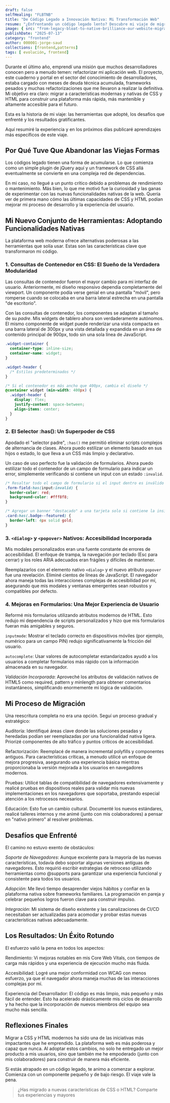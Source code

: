 ```yaml
---
draft: false
selfHealing: "FLBTNB"
title: "De Código Legado a Innovación Nativa: Mi Transformación Web"
resume: "¿Enfrentando un código legado lento? Descubre mi viaje de migración a CSS y HTML modernos, mejorando el rendimiento web, la accesibilidad y la experiencia del desarrollador."
image: { src: "from-legacy-bloat-to-native-brilliance-our-website-migration-journey_fuemvo", alt: "Del legado a la brillantez nativa" }
publishDate: "2025-07-13"
category: "frontend"
author: 000001-jorge-saud
collections: [frontend,patterns]
tags: [ evolución, frontend]
---
```


Durante el último año, emprendí una misión que muchos desarrolladores conocen pero a menudo temen: refactorizar mi aplicación web. El proyecto, este cuaderno y portal en el sector del conocimiento de desarrolladores, estaba cargado con meses de deuda técnica acumulada, frameworks pesados y muchas refactorizaciones que me llevaron a realizar la definitiva. Mi objetivo era claro: migrar a características modernas y nativas de CSS y HTML para construir una plataforma más rápida, más mantenible y altamente accesible para el futuro.

Esta es la historia de mi viaje: las herramientas que adopté, los desafíos que enfrenté y los resultados gratificantes.

Aquí resumiré la experiencia y en los próximos días publicaré aprendizajes más específicos de este viaje.

## Por Qué Tuve Que Abandonar las Viejas Formas

Los códigos legado tienen una forma de acumularse. Lo que comienza como un simple plugin de jQuery aquí y un framework de CSS allá eventualmente se convierte en una compleja red de dependencias.

En mi caso, no llegué a un punto crítico debido a problemas de rendimiento o mantenimiento. Más bien, lo que me motivó fue la curiosidad y las ganas de experimentar con las nuevas funcionalidades nativas de la web. Quería ver de primera mano cómo las últimas capacidades de CSS y HTML podían mejorar mi proceso de desarrollo y la experiencia del usuario.

## Mi Nuevo Conjunto de Herramientas: Adoptando Funcionalidades Nativas

La plataforma web moderna ofrece alternativas poderosas a las herramientas que solía usar. Estas son las características clave que transformaron mi código.

### 1. Consultas de Contenedor en CSS: El Sueño de la Verdadera Modularidad

Las consultas de contenedor fueron el mayor cambio para mi interfaz de usuario. Anteriormente, mi diseño responsivo dependía completamente del viewport. Un componente podía verse genial en una pantalla "móvil", pero romperse cuando se colocaba en una barra lateral estrecha en una pantalla "de escritorio".

Con las consultas de contenedor, los componentes se adaptan al tamaño de su *padre*. Mis widgets de tablero ahora son verdaderamente autónomos. El mismo componente de widget puede renderizar una vista compacta en una barra lateral de 300px y una vista detallada y expandida en un área de contenido principal de 900px, todo sin una sola línea de JavaScript.

```css
.widget-container {
  container-type: inline-size;
  container-name: widget;
}

.widget-header {
  /* Estilos predeterminados */
}

/* Si el contenedor es más ancho que 400px, cambia el diseño */
@container widget (min-width: 400px) {
  .widget-header {
    display: flex;
    justify-content: space-between;
    align-items: center;
  }
}
```

### 2. El Selector :has(): Un Superpoder de CSS

Apodado el "selector padre", ```:has()``` me permitió eliminar scripts complejos de alternancia de clases. Ahora puedo estilizar un elemento basado en sus hijos o estado, lo que lleva a un CSS más limpio y declarativo.

Un caso de uso perfecto fue la validación de formularios. Ahora puedo estilizar todo el contenedor de un campo de formulario para indicar un error, simplemente verificando si contiene un input con un estado ```:invalid```.

```css
/* Resaltar todo el campo de formulario si el input dentro es inválido */
.form-field:has(input:invalid) {
  border-color: red;
  background-color: #fff8f8;
}

/* Agregar un banner "destacado" a una tarjeta solo si contiene la insignia */
.card:has(.badge--featured) {
  border-left: 4px solid gold;
}
```

### 3. ```<dialog>``` y ```<popover>``` Nativos: Accesibilidad Incorporada

Mis modales personalizados eran una fuente constante de errores de accesibilidad. El enfoque de trampa, la navegación por teclado (Esc para cerrar) y los roles ARIA adecuados eran frágiles y difíciles de mantener.

Reemplazarlos con el elemento nativo ```<dialog>``` y el nuevo atributo ```popover``` fue una revelación. Eliminé cientos de líneas de JavaScript. El navegador ahora maneja todas las interacciones complejas de accesibilidad por mí, asegurando que mis modales y ventanas emergentes sean robustos y compatibles por defecto.

### 4. Mejoras en Formularios: Una Mejor Experiencia de Usuario

Reformé mis formularios utilizando atributos modernos de HTML. Esto redujo mi dependencia de scripts personalizados y hizo que mis formularios fueran más amigables y seguros.

```inputmode```: Mostrar el teclado correcto en dispositivos móviles (por ejemplo, numérico para un campo PIN) redujo significativamente la fricción del usuario.

```autocomplete```: Usar valores de autocompletar estandarizados ayudó a los usuarios a completar formularios más rápido con la información almacenada en su navegador.

*Validación Incorporada*: Aproveché los atributos de validación nativos de HTML5 como required, pattern y minlength para obtener comentarios instantáneos, simplificando enormemente mi lógica de validación.

## Mi Proceso de Migración

Una reescritura completa no era una opción. Seguí un proceso gradual y estratégico:

Auditoría: Identifiqué áreas clave donde las soluciones pesadas y heredadas podían ser reemplazadas por una funcionalidad nativa ligera. Priorizé componentes de alto tráfico y puntos críticos de accesibilidad.

Refactorización: Reemplacé de manera incremental polyfills y componentes antiguos. Para características críticas, a menudo utilicé un enfoque de mejora progresiva, asegurando una experiencia básica mientras proporcionaba la versión mejorada a los usuarios en navegadores modernos.

Pruebas: Utilicé tablas de compatibilidad de navegadores extensivamente y realicé pruebas en dispositivos reales para validar mis nuevas implementaciones en los navegadores que soportaba, prestando especial atención a los retrocesos necesarios.

Educación: Esto fue un cambio cultural. Documenté los nuevos estándares, realicé talleres internos y me animé (junto con mis colaboradores) a pensar en "nativo primero" al resolver problemas.

## Desafíos que Enfrenté

El camino no estuvo exento de obstáculos:

*Soporte de Navegadores*: Aunque excelente para la mayoría de las nuevas características, todavía debo soportar algunas versiones antiguas de navegadores. Esto requirió escribir estrategias de retroceso utilizando herramientas como @supports para garantizar una experiencia funcional y consistente para todos los usuarios.

*Adopción*: Me llevó tiempo desaprender viejos hábitos y confiar en la plataforma nativa sobre frameworks familiares. La programación en pareja y celebrar pequeños logros fueron clave para construir impulso.

*Integración*: Mi sistema de diseño existente y las canalizaciones de CI/CD necesitaban ser actualizadas para acomodar y probar estas nuevas características nativas adecuadamente.

## Los Resultados: Un Éxito Rotundo

El esfuerzo valió la pena en todos los aspectos:

Rendimiento: Vi mejoras notables en mis Core Web Vitals, con tiempos de carga más rápidos y una experiencia de ejecución mucho más fluida.

Accesibilidad: Logré una mejor conformidad con WCAG con menos esfuerzo, ya que el navegador ahora maneja muchas de las interacciones complejas por mí.

Experiencia del Desarrollador: El código es más limpio, más pequeño y más fácil de entender. Esto ha acelerado drásticamente mis ciclos de desarrollo y ha hecho que la incorporación de nuevos miembros del equipo sea mucho más sencilla.

## Reflexiones Finales

Migrar a CSS y HTML modernos ha sido una de las iniciativas más impactantes que he emprendido. La plataforma web es más poderosa y capaz que nunca. Al adoptar estos cambios, no solo he entregado un mejor producto a mis usuarios, sino que también me he empoderado (junto con mis colaboradores) para construir de manera más eficiente.

Si estás atrapado en un código legado, te animo a comenzar a explorar. Comienza con un componente pequeño y de bajo riesgo. El viaje vale la pena.

> ¿Has migrado a nuevas características de CSS o HTML? Comparte tus experiencias y mayores